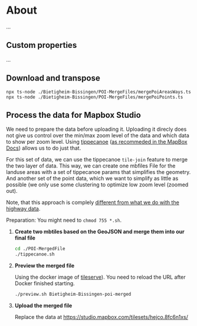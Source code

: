 # About

…

## Custom properties

…

## Download and transpose

```
npx ts-node ./Bietigheim-Bissingen/POI-MergeFiles/mergePoiAreasWays.ts
npx ts-node ./Bietigheim-Bissingen/POI-MergeFiles/mergePoiPoints.ts
```

## Process the data for Mapbox Studio

We need to prepare the data before uploading it. Uploading it direcly does not give us control over the min/max zoom level of the data and which data to show per zoom level. Using [tippecanoe](https://github.com/mapbox/tippecanoe) ([as recommeded in the MapBox Docs](https://docs.mapbox.com/help/troubleshooting/adjust-tileset-zoom-extent/)) allows us to do just that.

For this set of data, we can use the tippecanoe `tile-join` feature to merge the two layer of data. This way, we can create one mbfiles File for the landuse areas with a set of tippecanoe params that simplifies the geometry. And another set of the point data, which we want to simplify as little as possible (we only use some clustering to optimize low zoom level (zoomed out).

Note, that this approach is complely [different from what we do with the highway data](../Highways/).

Preparation: You might need to `chmod 755 *.sh`.

1. **Create two mbtiles based on the GeoJSON and merge them into our final file**

   ```sh
   cd ./POI-MergedFile
   ./tippecanoe.sh
   ```

1. **Preview the merged file**

   Using the docker image of [tileserve](https://github.com/maptiler/tileserver-gl)). You need to reload the URL after Docker finished starting.

   ```sh
   ./preview.sh Bietigheim-Bissingen-poi-merged
   ```

1. **Upload the merged file**

   Replace the data at https://studio.mapbox.com/tilesets/hejco.8fc6n1xs/

